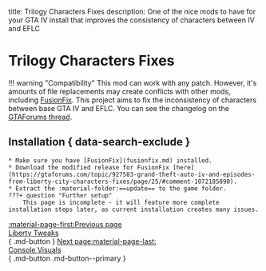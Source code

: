 title: Trilogy Characters Fixes
description: One of the nice mods to have for your GTA IV install that improves the consistency of characters between IV and EFLC

# Trilogy Characters Fixes
!!! warning "Compatibility"
    This mod can work with any patch. However, it's amounts of file replacements may create conflicts with other mods, including [FusionFix](fusionfix.md).
This project aims to fix the inconsistency of characters between base GTA IV and EFLC. You can see the changelog on the [GTAForums thread](https://gtaforums.com/topic/927583-grand-theft-auto-iv-and-episodes-from-liberty-city-characters-fixes/).

## Installation { data-search-exclude }
    * Make sure you have [FusionFix](fusionfix.md) installed.
    * Download the modified release for FusionFix [here](https://gtaforums.com/topic/927583-grand-theft-auto-iv-and-episodes-from-liberty-city-characters-fixes/page/25/#comment-1072185890).
    * Extract the :material-folder:==update== to the game folder.
    ???+ question "Further setup"
        This page is incomplete - it will feature more complete installation steps later, as current installation creates many issues.

[:material-page-first:Previous page <br>Liberty Tweaks</br>](libertytweaks.md){ .md-button } [Next page:material-page-last: <br>Console Visuals</br>](consolevisuals.md){ .md-button .md-button--primary }